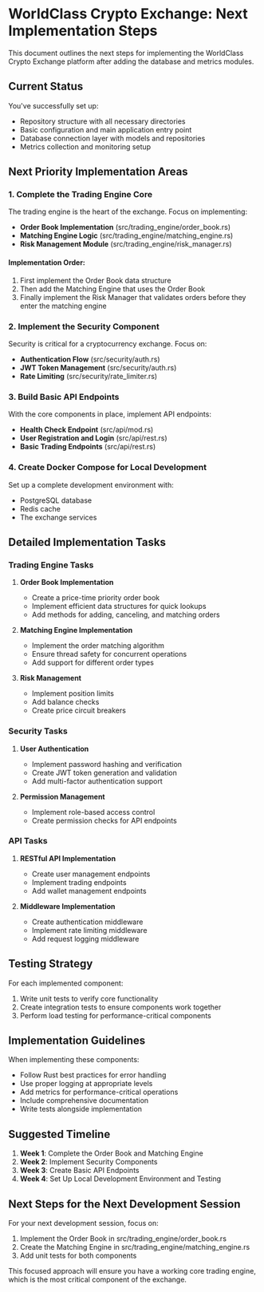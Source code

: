 # WorldClass Crypto Exchange: Next Implementation Steps

This document outlines the next steps for implementing the WorldClass Crypto Exchange platform after adding the database and metrics modules.

## Current Status

You've successfully set up:
- Repository structure with all necessary directories
- Basic configuration and main application entry point
- Database connection layer with models and repositories
- Metrics collection and monitoring setup

## Next Priority Implementation Areas

### 1. Complete the Trading Engine Core

The trading engine is the heart of the exchange. Focus on implementing:

- **Order Book Implementation** (src/trading_engine/order_book.rs)
- **Matching Engine Logic** (src/trading_engine/matching_engine.rs)
- **Risk Management Module** (src/trading_engine/risk_manager.rs)

#### Implementation Order:

1. First implement the Order Book data structure
2. Then add the Matching Engine that uses the Order Book
3. Finally implement the Risk Manager that validates orders before they enter the matching engine

### 2. Implement the Security Component

Security is critical for a cryptocurrency exchange. Focus on:

- **Authentication Flow** (src/security/auth.rs)
- **JWT Token Management** (src/security/auth.rs)
- **Rate Limiting** (src/security/rate_limiter.rs)

### 3. Build Basic API Endpoints

With the core components in place, implement API endpoints:

- **Health Check Endpoint** (src/api/mod.rs)
- **User Registration and Login** (src/api/rest.rs)
- **Basic Trading Endpoints** (src/api/rest.rs)

### 4. Create Docker Compose for Local Development

Set up a complete development environment with:

- PostgreSQL database
- Redis cache
- The exchange services

## Detailed Implementation Tasks

### Trading Engine Tasks

1. **Order Book Implementation**
   - Create a price-time priority order book
   - Implement efficient data structures for quick lookups
   - Add methods for adding, canceling, and matching orders

2. **Matching Engine Implementation**
   - Implement the order matching algorithm
   - Ensure thread safety for concurrent operations
   - Add support for different order types

3. **Risk Management**
   - Implement position limits
   - Add balance checks
   - Create price circuit breakers

### Security Tasks

1. **User Authentication**
   - Implement password hashing and verification
   - Create JWT token generation and validation
   - Add multi-factor authentication support

2. **Permission Management**
   - Implement role-based access control
   - Create permission checks for API endpoints

### API Tasks

1. **RESTful API Implementation**
   - Create user management endpoints
   - Implement trading endpoints
   - Add wallet management endpoints

2. **Middleware Implementation**
   - Create authentication middleware
   - Implement rate limiting middleware
   - Add request logging middleware

## Testing Strategy

For each implemented component:

1. Write unit tests to verify core functionality
2. Create integration tests to ensure components work together
3. Perform load testing for performance-critical components

## Implementation Guidelines

When implementing these components:

- Follow Rust best practices for error handling
- Use proper logging at appropriate levels
- Add metrics for performance-critical operations
- Include comprehensive documentation
- Write tests alongside implementation

## Suggested Timeline

1. **Week 1**: Complete the Order Book and Matching Engine
2. **Week 2**: Implement Security Components
3. **Week 3**: Create Basic API Endpoints
4. **Week 4**: Set Up Local Development Environment and Testing

## Next Steps for the Next Development Session

For your next development session, focus on:

1. Implement the Order Book in src/trading_engine/order_book.rs
2. Create the Matching Engine in src/trading_engine/matching_engine.rs
3. Add unit tests for both components

This focused approach will ensure you have a working core trading engine, which is the most critical component of the exchange.
